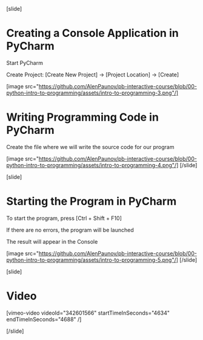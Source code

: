 [slide]
# Creating a Console Application in PyCharm
Start PyCharm

Create Project: \[Create New Project\] -> \[Project Location\] -> \[Create\] 


[image src="https://github.com/AlenPaunov/pb-interactive-course/blob/00-python-intro-to-programming/assets/intro-to-programming-3.png"/]

# Writing Programming Code in PyCharm
Create the file where we will write the source code for our program

[image src="https://github.com/AlenPaunov/pb-interactive-course/blob/00-python-intro-to-programming/assets/intro-to-programming-4.png"/]
[/slide]

[slide]
# Starting the Program in PyCharm
To start the program, press \[Ctrl + Shift + F10\]

If there are no errors, the program will be launched

The result will appear in the Console

[image src="https://github.com/AlenPaunov/pb-interactive-course/blob/00-python-intro-to-programming/assets/intro-to-programming-5.png"/]
[/slide]

[slide]
# Video

[vimeo-video videoId="342601566" startTimeInSeconds="4634" endTimeInSeconds="4688" /]

[/slide]